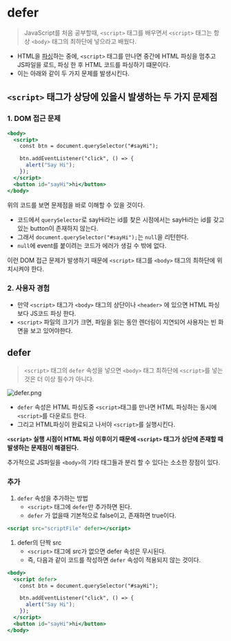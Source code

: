 # defer

> JavaScript를 처음 공부할때, `<script>` 태그를 배우면서 `<script>` 태그는 항상 `<body>` 태그의 최하단에 넣으라고 배웠다.
> 
- HTML을 [파싱](http://wiki.hash.kr/index.php/%ED%8C%8C%EC%8B%B1)하는 중에, `<script>` 태그를 만나면 중간에 HTML 파싱을 멈추고 JS파일을 로드, 파싱 한 후 HTML 코드를 파싱하기 떄문이다.
- 이는 아래와 같이 두 가지 문제를 발생시킨다.

## `<script>` 태그가 상당에 있을시 발생하는 두 가지 문제점

### 1. DOM 접근 문제

```jsx
<body>
  <script>
    const btn = document.querySelector("#sayHi");

    btn.addEventListener("click", () => {
      alert("Say Hi");
    });
  </script>
  <button id="sayHi">hi</button>
</body>
```

위의 코드를 보면 문제점을 바로 이해할 수 있을 것이다.

- 코드에서 `querySelector`로 sayHi라는 id를 찾은 시점에서는 sayHi라는 id를 갖고있는 button이 존재하지 않는다.
- 그래서 `document.querySelector("#sayHi");`는 `null`을 리턴한다.
- `null`에 event를 붙이려는 코드가 에러가 생길 수 밖에 없다.

이런 DOM 접근 문제가 발생하기 때문에 `<script>` 태그를 `<body>` 태그의 최하단에 위치시켜야 한다.

### 2. 사용자 경험

- 만약 `<script>` 태그가 `<body>` 태그의 상단이나 `<header>` 에 있으면 HTML 파싱보다 JS코드 파싱 한다.
- `<script>` 파일의 크기가 크면, 파일을 읽는 동안 렌더링이 지연되어 사용자는 빈 화면을 보고 있어야한다.

## defer

> `<script>` 태그의 `defer` 속성을 넣으면 `<body>` 태그 최하단에 `<script>`를 넣는 것은 더 이상 필수가 아니다.
> 

![defer.png](https://s3-us-west-2.amazonaws.com/secure.notion-static.com/ab54606d-c04b-4da5-91e0-f7a0f8aec231/defer.png)

- `defer` 속성은 HTML 파싱도중 `<script>`태그를 만나면 HTML 파싱하는 동시에 `<script>`를 다운로드 한다.
- 그리고 HTML파싱이 완료되고 나서야 `<script>`를 실행시킨다.

**`<script>` 실행 시점이 HTML 파싱 이후이기 때문에 `<script>` 태그가 상단에 존재할 때 발생하는 문제점이 해결된다.**

추가적으로 JS파일을 `<body>`의 기타 태그들과 분리 할 수 있다는 소소한 장점이 있다.

### 추가

1. `defer` 속성을 추가하는 방법
    - `<script>` 태그에 `defer`만 추가하면 된다.
    - `defer` 가 없을때 기본적으로 false이고, 존재하면 true이다.

```jsx
<script src="scriptFile" defer></script>
```

1. defer의 단짝 src
    - `<script>` 태그에 src가 없으면 defer 속성은 무시된다.
    - 즉, 다음과 같이 코드를 작성하면 `defer` 속성이 적용되지 않는 것이다.

```jsx
<body>
  <script defer>
    const btn = document.querySelector("#sayHi");

    btn.addEventListener("click", () => {
      alert("Say Hi");
    });
  </script>
  <button id="sayHi">hi</button>
</body>
```